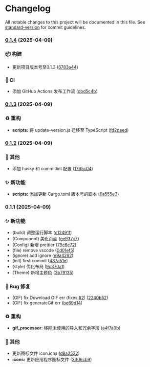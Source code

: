 # Changelog

All notable changes to this project will be documented in this file. See [standard-version](https://github.com/conventional-changelog/standard-version) for commit guidelines.

### [0.1.4](https://github.com/guizimo/gifer/compare/v0.1.3...v0.1.4) (2025-04-09)


### 📦 构建

* 更新项目版本号至0.1.3 ([6783a44](https://github.com/guizimo/gifer/commits/6783a44883fd9fd5541b9737308c189bb7b5ddb6))


### 👷 CI

* 添加 GitHub Actions 发布工作流 ([dbd5c4b](https://github.com/guizimo/gifer/commits/dbd5c4b10c3ed74a532a0d791175f7591551041d))

### [0.1.3](https://github.com/guizimo/gifer/compare/v0.1.2...v0.1.3) (2025-04-09)


### ♻️ 重构

* **scripts:** 将 update-version.js 迁移至 TypeScript ([fd2deed](https://github.com/guizimo/gifer/commits/fd2deedbc18ba9a8f92e5b8db264e62335ddf44e))

### [0.1.2](https://github.com/guizimo/gifer/compare/v0.1.1...v0.1.2) (2025-04-09)


### 🔧 其他

* 添加 husky 和 commitlint 配置 ([1765c04](https://github.com/guizimo/gifer/commits/1765c04192136c422304510a9e9767f08f0b728a))


### ✨ 新功能

* **scripts:** 添加更新 Cargo.toml 版本号的脚本 ([6a555e3](https://github.com/guizimo/gifer/commits/6a555e3f001badac4a9465431dff7a6ecfae24aa))

### 0.1.1 (2025-04-09)


### ✨ 新功能

* (build) 调整运行脚本 ([c12491f](https://github.com/guizimo/gifer/commits/c12491f1e503c6cbf378c8dae13c91470b3c9ce1))
* (Component) 美化页面 ([ee937c7](https://github.com/guizimo/gifer/commits/ee937c701c7f3e84141faafd0ef698c45a1c8c27))
* (Config) 新增 prettier ([79c6c72](https://github.com/guizimo/gifer/commits/79c6c72bca8305212554db1aa094ba235a108921))
* (file) remove vscode ([0d01ef5](https://github.com/guizimo/gifer/commits/0d01ef5443f7aa135fb59ae12161062b397453c8))
* (ignore) add ignore ([e9a4262](https://github.com/guizimo/gifer/commits/e9a4262f9de377da398ce4609d4b140dbef18d87))
* (init) first commit ([437a51e](https://github.com/guizimo/gifer/commits/437a51eaf44b96aec7f0f49e857c03a95cc113b7))
* (style) 优化布局 ([9c370a1](https://github.com/guizimo/gifer/commits/9c370a15fc72a063a376cf8af91439427833a163))
* (Theme) 新增主题色 ([3b79135](https://github.com/guizimo/gifer/commits/3b79135bf5852bd45007fdbd3377969289017b6a))


### 🐛 Bug 修复

* (GIF) fix Download GIF err (fixes [#2](https://github.com/guizimo/gifer/issues/2)) ([2240b52](https://github.com/guizimo/gifer/commits/2240b52acc246c6252da4facb2c03d1a064df9a7))
* (GIF) fix generateGif err ([be69d14](https://github.com/guizimo/gifer/commits/be69d146c1921ba11e919d8dea9fe174823e806d))


### ♻️ 重构

* **gif_processor:** 移除未使用的导入和冗余字段 ([a4f7a0b](https://github.com/guizimo/gifer/commits/a4f7a0b91bb3184ff49c04e0f78bb26705ad6d79))


### 🔧 其他

* 更新图标文件 icon.icns ([d9a2522](https://github.com/guizimo/gifer/commits/d9a25227a32a90500f302840efc22cf7d39a00d7))
* **icons:** 更新应用程序图标文件 ([3306cb9](https://github.com/guizimo/gifer/commits/3306cb91b44b90ad1c4fc47ad9bcde1a0d95aed1))
